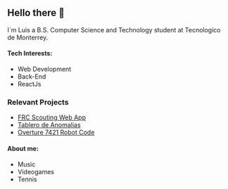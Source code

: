 ## Hello there 👋

I´m Luis a B.S. Computer Science and Technology student at Tecnologico de Monterrey.

#### Tech Interests:
- Web Development
- Back-End
- ReactJs

### Relevant Projects
- [FRC Scouting Web App](https://overture-scouting-8a16f.web.app/)
- [Tablero de Anomalias](https://github.com/CarlosGlzMx/TableroDeAnomalias)
- [Overture 7421 Robot Code](https://github.com/Overture-7421/MulssaneRobotCode2022)

#### About me:
- Music
- Videogames
- Tennis
